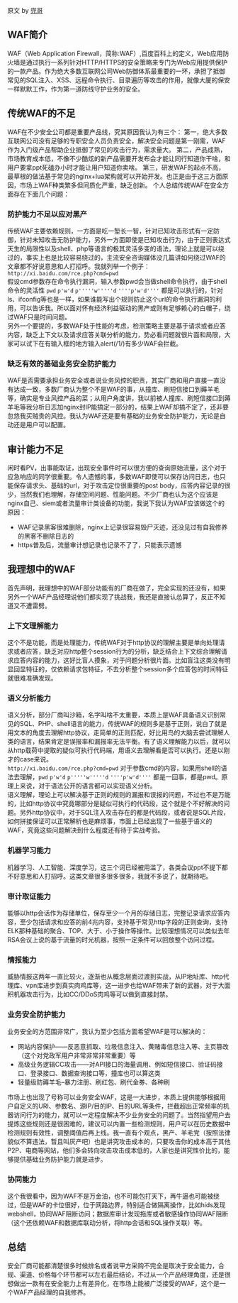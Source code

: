 原文 by [兜哥](http://mp.weixin.qq.com/s/7x9B9UKniUPNwpfvE6lEMg)  

## WAF简介
WAF（Web Application Firewall，简称:WAF）,百度百科上的定义，Web应用防火墙是通过执行一系列针对HTTP/HTTPS的安全策略来专门为Web应用提供保护的一款产品。作为绝大多数互联网公司Web防御体系最重要的一环，承担了抵御常见的SQL注入、XSS、远程命令执行、目录遍历等攻击的作用，就像大厦的保安一样默默工作，作为第一道防线守护业务的安全。  
## 传统WAF的不足
WAF在不少安全公司都是重要产品线，究其原因我认为有三个：
第一，绝大多数互联网公司没有足够的专职安全人员负责安全，解决安全问题是第一刚需，WAF作为入门级产品帮助企业抵御了常见的攻击行为，需求量大。
第二，产品成熟，市场教育成本低，不像不少酷炫的新产品需要开发布会才能让同行知道你干啥，和用户要拿ppt死磕办小时才能让用户知道你卖啥。
第三，研发WAF的起点不高，最草根的做法基于常见的nginx+lua架构就可以开始开发。也正是由于这三方面原因，市场上WAF种类繁多但同质化严重，缺乏创新。
个人总结传统WAF在安全方面存在下面几个问题：  
### 防护能力不足以应对黑产
传统WAF主要依赖规则，一方面是吃一堑长一智，针对已知攻击形式有一定防御，针对未知攻击无防护能力，另外一方面即使是已知攻击行为，由于正则表达式天生的局限性以及shell、php等语言的极其灵活多变的语法，理论上就是可以绕过的，事实上也是比较容易绕过的，主流安全咨询媒体没几篇讲如何绕过WAF的文章都不好说意思和人打招呼。我就列举一个例子：  
`http://xi.baidu.com/rce.php?cmd=pwd`  
假设cmd参数存在命令执行漏洞，输入参数pwd会当做shell命令执行，由于shell命令的灵活性 `pwd` `p'w'd`   `p'''''w'''''d`  `''''p'w'd''''` 都是可以执行的，针对ls、ifconfig等也是一样，如果谁能写出个规则防止这个url的命令执行漏洞的利用，可以告诉我。所以面对怀有经济利益驱动的黑产或则有足够赖心的白帽子，绕过WAF只是时间问题。  
另外一个要提的，多数WAF处于性能的考虑，检测策略主要是基于请求或者应答内容，缺乏上下文以及请求应答关联分析的能力，势必看问题就很片面和局限，大家可以试下在有输入框的地方输入alert(/1/)有多少WAF会拦截。  
### 缺乏有效的基础业务安全防护能力
WAF是否需要承担业务安全或者说业务风控的职责，其实厂商和用户直接一直没有达成一致，多数厂商认为整个不是WAF的事，从撞库、刷短信接口到薅羊毛等，确实是专业风控产品的菜；从用户角度讲，我以前被人撞库、刷短信接口到薅羊毛等我分析日志加nginx封IP能搞定一部分的，结果上WAF却搞不定了，还非要忽悠我买贼贵的风控。我认为WAF还是要有基础的业务安全防护能力，无论是自动还是用户可以配置。  
## 审计能力不足
闲时看PV，出事能取证，出现安全事件时可以很方便的查询原始流量，这个对于应急响应的同学很重要。令人遗憾的事，多数WAF即使可以保存访问日志，也只能保存请求头、基础的url，对于攻击定位很重要的post body，应答内容记录的很少，当然我们也理解，存储空间问题、性能问题。不少厂商也认为这个应该是nginx自己、siem或者流量审计类设备的功能，我说下我认为WAF应该做这个的原因：  
* WAF记录黑客很难删除，nginx上记录很容易毁尸灭迹，还没见过有自我修养的黑客不删除日志的
* https普及后，流量审计想记录也记录不了了，只能表示遗憾

## 我理想中的WAF
首先声明，我理想中的WAF部分功能有的厂商在做了，完全实现的还没有，如果另外一个WAF产品经理说他们都实现了挑战我，我还是直接认怂算了，反正不知道又不遭雷劈。  
### 上下文理解能力
这个不是功能，而是处理能力，传统WAF对于http协议的理解主要是单向处理请求或者应答，缺乏对应http整个session行为的分析，缺乏结合上下文综合理解请求应答内容的能力，这好比盲人摸象，对于问题分析很片面。比如盲注这类没有明显回显特征的，仅依赖请求包特征，不去分析整个session多个应答包的时间特征就很难准确发现。  
### 语义分析能力
语义分析，部分厂商叫沙箱，名字叫啥不太重要，本质上是WAF具备语义识别常见的SQL、PHP、shell语言的能力，传统WAF的规则多是基于正则，说白了就是用文本的角度去理解http协议，走简单的正则匹配，好比用鸟的大脑去尝试理解人类的语言，结果肯定是误报率和漏报率无法平衡。有了语义理解能力以后，就可以从http载荷中提取的疑似可执行代码端，用语义去理解看是否可以执行。还是以刚才的case来说。  
`http://xi.baidu.com/rce.php?cmd=pwd`
对于参数cmd的内容，如果用shell的语法去理解，`pwd` `p'w'd`   `p'''''w'''''d`  `''''p'w'd''''` 都是一回事，都是pwd。原理上来说，对于语法公开的语言都可以实现语义分析。  
语义理解，理论上可以解决基于正则的规则的漏报和误报的问题，不过也不是万能的，比如http协议中究竟哪部分是疑似可执行的代码段，这个就是个不好解决的问题。另外http协议中，对于SQL注入攻击存在的都是代码段，或者说是SQL片段，如何拼接保证可以正常解析也是麻烦事，市面上已经出现了一些基于语义的WAF，究竟这些问题解决到什么程度还有待于实战考验。  
### 机器学习能力
机器学习、人工智能、深度学习，这三个词已经被用滥了，各类会议ppt不提下都不好意思和人打招呼。这类文章很多很多很多，我就不多说了，就期待吧。  
### 审计取证能力
能够以http会话作为存储单位，保存至少一个月的存储日志，完整记录请求应答内容，至少包括请求和应答的前4兆内容，支持基于常见http字段的正则查询，支持ELK那种基础的聚合、TOP、大于、小于操作等操作。比较理想情况可以类似去年RSA会议上说的基于流量的时光机器，按照一定条件可以回放整个访问过程。  
### 情报能力
威胁情报这两年一直比较火，逐渐也从概念层面过渡到实战，从IP地址库、http代理库、vpn库进步到真实肉鸡库等，这一进步也给WAF带来了新的武器，对于大面积机器攻击行为，比如CC/DDoS肉鸡等可以做到直接封禁。  
### 业务安全防护能力
业务安全的方范围非常广，我认为至少包括方面希望WAF是可以解决的：  
* 网站内容保护——反恶意抓取、垃圾信息注入、黄赌毒信息注入等、主页篡改（这个对党政军用户非常非常非常重要）等
* 高级业务逻辑CC攻击——对API接口的海量调用、例如短信接口、验证码接口、登录接口、数据查询接口等，撞库也可以算这类
* 轻量级防薅羊毛–暴力注册、刷红包、刷代金券、各种刷

市场上也出现了号称可以业务安全WAF，这是一大进步，本质上提供能够根据用户自定义的URI、参数名、源IP/目的IP、目的URL等条件，拦截超出正常频率的机器访问行为的能力，就可以一定程度解决不少业务安全的问题了。当然指望用户去提炼这些规则还是很困难的，建议可以内置一些检测规则，用户可以在历史数据中检测规则有效性，调整阈值后再上线。我一直有个观点，黑产、羊毛党（按照法律貌似不算违法，暂且叫灰产吧）也是讲究攻击成本的，只要攻击你的成本高于其他P2P、电商等网站，他们多会转向攻击攻击成本低的，人家也是讲究性价比的，能够提供基础业务防护能力就是进步。  
### 协同能力
这个我很看中，因为WAF不是万金油，也不可能包打天下，再牛逼也可能被绕过，但是WAF的卡位很好，位于网路边界，特别适合做隔离操作，比如hids发现webshell，协同WAF阻断访问；数据库审计发现拖库或者敏感操作协同WAF阻断（这个还依赖WAF和数据库联动分析，将http会话和SQL操作关联）等。  
## 总结
安全厂商可能都清楚很多时候排名或者说甲方采购不完全是取决于安全能力，合规、渠道、价格每个环节都可以左右最后结论，不过从一个产品经理角度，还是很想做出一款有在安全能力上有差异化，在市场上能被广泛接受的WAF，这个是一个WAF产品经理的自我修养。  
